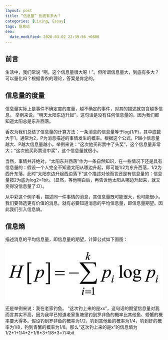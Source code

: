 ```yaml
---
layout: post
title: “信息量” 到底有多大？
categories: [Living, Essay]
tags: 信息论
seo:
  date_modified: 2020-03-02 22:39:56 +0800
---
```


## 前言

生活中，我们常说 “啊，这个信息量很大呀！”。但所谓信息量大，到底有多大？可以量化吗？根据香农的理论，答案是肯定的。

## 信息量的度量

信息量实际上是事件不确定度的度量，越不确定的事件，对其的描述就包含越多信息。 举例来说，“明天太阳东边升起”，这句话是没有任何信息量的，因为我们都知道太阳总是东升西落。

香农为我们总结了信息量的计算方法：一条消息的信息量等于log(1/P)，其中底数大于1，通常为2，P为消息描述的事情发生的概率。根据这个公式，P越小信息量越大、P越大信息量越小。举例来说：“这次他买彩票中了头奖”，这个信息量非常大；“这次他买彩票没中奖”，这个信息量就很小。

当然，事情并非绝对。“太阳东升西落”作为一条自然知识，在一些情况下还是具有信息量的：假设一个人完全不知道太阳从哪边升起，即可能1/2为东升西落，1/2为西升东落，此时“太阳东边升起西边落下”这个描述对他而言还是有信息量的：信息量按2为底为log2=1bit。（显然，等他明白后，再告诉他太阳从哪边升起来，就又变得没信息量了:D）。

从中彩这个例子看，描述同一件事情的消息，其信息量既可能很大，也可能很小。我们要筛选更有价值的消息，就有必要知道消息的平均信息量，即信息量期望。因此我们引入信息熵。

## 信息熵

描述消息的平均信息量，即信息量的期望，计算公式如下图图：

![信息熵](/assets/img/post/entropy-h.jpg) 


还是举例来说：我在老家钓鱼。 “这次钓上来的是xx”，这句话的期望信息量对我而言其实不高，因为我早已知道老家鱼塘里钓到罗非鱼的概率比其他鱼、螃蟹的概率要大得多。假设钓到罗非鱼的概率为1/2，钓到其他鱼的概率为1/4，钓到虾的概率为1/8，钓到青蟹的概率为1/8。那么“这次钓上来的是x”的信息熵为1/2\*1+1/4\*2+1/8\*3+1/8\*3=7/4bit
